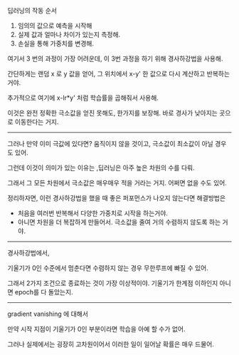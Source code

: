 딥러닝의 작동 순서

1. 임의의 값으로 예측을 시작해
2. 실제 값과 얼마나 차이가 있는지 측정해.
3. 손실을 통해 가중치를 변경해.

여기서 3 번의 과정이 가장 어려운데, 이 3번 과정을 하기 위해 경사하강법을 사용해.

간단하게는 랜덤 x 로 y 값을 얻어, 그 위치에서 x-y' 한 값으로 다시 계산하고 반복하는 거야.

추가적으로 여기에 x-lr*y' 처럼 학습률을 곱해줘서 사용해.

이것은 완전 정확한 극소값을 얻진 못해도, 한가지를 보장해. 바로 경사가 낮아지는 곳으로 이동한다는 거지.

---

그러나 만약 이미 극값에 있다면? 움직이지 않을 것이고, 극소값이 최소값이 아닐 경우도 있어.

그런데 이것이 의미가 있는 이유는 ,딥러닝은 아주 높은 차원의 수를 다뤄.

그래서 그 모든 차원에서 극소값은 매우매우 적을 거라는 거지. 어쩌면 없을 수도 있어.

정리하자면, 이런 경사하강법을 했을 때 좋은 퍼포먼스가 나오지 않는다면 해결방법은

- 처음을 여러번 반복해서 다양한 가중치로 시작을 하는거야.
- 아니면 차원을 더 복잡하게 만들어서. 극소값을 줄여 거의 수렴하지 않도록 하는 거야.

---

경사하강법에서,

기울기가 0인 수준에서 멈춘다면 수렴하지 않는 경우 무한루프에 빠질 수 있어.

그래서 2가지 조건으로 종료하는 것이 가장 이상적이야. 기울기가 한계점 이하인지 아니면 epoch를 다 돌았는지.

---

gradient vanishing 에 대해서

만약 시작 지점이 기울기가 0인 부분이라면 학습을 아예 할 수가 없어.

그러나 실제에서는 굉장히 고차원이어서 이러한 일이 일어날 확률은 매우 드물어.

 